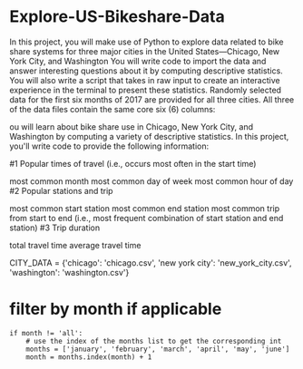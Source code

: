 # Explore-US-Bikeshare-Data
In this project, you will make use of Python to explore data related to bike share systems for three major cities in the United States—Chicago, New York City, and Washington
You will write code to import the data and answer interesting questions about it by computing descriptive statistics. You will also write a script that takes in raw input to create an interactive experience in the terminal to present these statistics.
Randomly selected data for the first six months of 2017 are provided for all three cities. All three of the data files contain the same core six (6) columns:

ou will learn about bike share use in Chicago, New York City, and Washington by computing a variety of descriptive statistics. In this project, you'll write code to provide the following information:

#1 Popular times of travel (i.e., occurs most often in the start time)

most common month
most common day of week
most common hour of day
#2 Popular stations and trip

most common start station
most common end station
most common trip from start to end (i.e., most frequent combination of start station and end station)
#3 Trip duration

total travel time
average travel time

CITY_DATA = {'chicago': 'chicago.csv',
              'new york city': 'new_york_city.csv',
              'washington': 'washington.csv'}

# filter by month if applicable
    if month != 'all':
        # use the index of the months list to get the corresponding int
        months = ['january', 'february', 'march', 'april', 'may', 'june']
        month = months.index(month) + 1